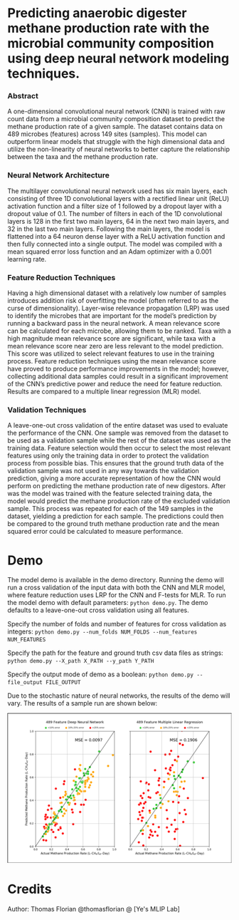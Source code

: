 # Predicting anaerobic digester methane production rate with the microbial community composition using deep neural network modeling techniques.

### Abstract
A one-dimensional convolutional neural network (CNN) is trained with raw count data from a microbial community composition dataset to predict the methane production rate of a given sample. The dataset contains data on 489 microbes (features) across 149 sites (samples). This model can outperform linear models that struggle with the high dimensional data and utilize the non-linearity of neural networks to better capture the relationship between the taxa and the methane production rate. 

### Neural Network Architecture
The multilayer convolutional neural network used has six main layers, each consisting of three 1D convolutional layers with a rectified linear unit (ReLU) activation function and a filter size of 1 followed by a dropout layer with a dropout value of 0.1. The number of filters in each of the 1D convolutional layers is 128 in the first two main layers, 64 in the next two main layers, and 32 in the last two main layers. Following the main layers, the model is flattened into a 64 neuron dense layer with a ReLU activation function and then fully connected into a single output. The model was compiled with a mean squared error loss function and an Adam optimizer with a 0.001 learning rate.

### Feature Reduction Techniques
Having a high dimensional dataset with a relatively low number of samples introduces addition risk of overfitting the model (often referred to as the curse of dimensionality). Layer-wise relevance propagation (LRP) was used to identify the microbes that are important for the model’s prediction by running a backward pass in the neural network. A mean relevance score can be calculated for each microbe, allowing them to be ranked. Taxa with a high magnitude mean relevance score are significant, while taxa with a mean relevance score near zero are less relevant to the model prediction. This score was utilized to select relevant features to use in the training process. Feature reduction techniques using the mean relevance score have proved to produce performance improvements in the model; however, collecting additional data samples could result in a significant improvement of the CNN’s predictive power and reduce the need for feature reduction. Results are compared to a multiple linear regression (MLR) model.

### Validation Techniques
A leave-one-out cross validation of the entire dataset was used to evaluate the performance of the CNN. One sample was removed from the dataset to be used as a validation sample while the rest of the dataset was used as the training data. Feature selection would then occur to select the most relevant features using only the training data in order to protect the validation process from possible bias. This ensures that the ground truth data of the validation sample was not used in any way towards the validation prediction, giving a more accurate representation of how the CNN would perform on predicting the methane production rate of new digestors. After was the model was trained with the feature selected training data, the model would predict the methane production rate of the excluded validation sample. This process was repeated for each of the 149 samples in the dataset, yielding a prediction for each sample. The predictions could then be compared to the ground truth methane production rate and the mean squared error could be calculated to measure performance. 

# Demo
The model demo is available in the demo directory. Running the demo will run a cross validation of the input data with both the CNN and MLR model, where feature reduction uses LRP for the CNN and F-tests for MLR. To run the model demo with default parameters: `python demo.py`. The demo defaults to a leave-one-out cross validation using all features.

Specify the number of folds and number of features for cross validation as integers: `python demo.py --num_folds NUM_FOLDS --num_features NUM_FEATURES`

Specify the path for the feature and ground truth csv data files as strings: `python demo.py --X_path X_PATH --y_path Y_PATH`

Specify the output mode of demo as a boolean: `python demo.py --file_output FILE_OUTPUT`

Due to the stochastic nature of neural networks, the results of the demo will vary. The results of a sample run are shown below:

![Demo Results](demo/demo_plot.png)

# Credits
Author: Thomas Florian @thomasflorian @ [Ye's MLIP Lab]
